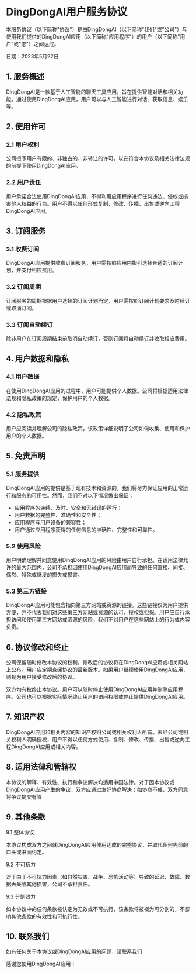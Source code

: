 # DingDongAI用户服务协议

本服务协议（以下简称"协议"）是由DingDongAI（以下简称"我们"或"公司"）与使用我们提供的DingDongAI应用（以下简称"应用程序"）的用户（以下简称"用户"或"您"）之间达成。

日期：2023年5月22日

## 1. 服务概述

DingDongAI是一款基于人工智能的聊天工具应用，旨在提供智能对话和相关功能。通过使用DingDongAI应用，用户可以与人工智能进行对话、获取信息、娱乐等。

## 2. 使用许可

### 2.1 用户权利

公司授予用户有限的、非独占的、非转让的许可，以在符合本协议及相关法律法规的前提下使用DingDongAI应用。

### 2.2 用户责任

用户承诺合法使用DingDongAI应用，不得利用应用程序进行任何违法、侵权或损害他人权益的行为。用户不得以任何形式复制、修改、传播、出售或逆向工程DingDongAI应用。

## 3. 订阅服务

### 3.1 收费订阅

DingDongAI应用提供收费订阅服务，用户需按照应用内指引选择合适的订阅计划，并支付相应费用。

### 3.2 订阅周期

订阅服务的周期根据用户选择的订阅计划而定，用户需按照订阅计划要求及时续订或取消订阅。

### 3.3 订阅自动续订

除非用户在订阅周期结束前取消自动续订，否则订阅将自动续订并收取相应费用。

## 4. 用户数据和隐私

### 4.1 用户数据

在使用DingDongAI应用的过程中，用户可能提供个人数据。公司将根据适用法律法规和隐私政策的规定，保护用户的个人数据。

### 4.2 隐私政策

用户应阅读并理解公司的隐私政策，该政策详细说明了公司如何收集、使用和保护用户的个人数据。
## 5. 免责声明

### 5.1 服务提供

DingDongAI应用的提供是基于现有技术和资源的，我们将尽力保证应用的正常运行和服务的可用性。然而，我们不对以下情况做出保证：

- 应用程序的连续、及时、安全和无错误的运行；
- 用户数据的完整性、准确性和安全性；
- 应用程序与用户设备的兼容性；
- 用户通过应用程序获得的任何信息的准确性、完整性和可靠性。

### 5.2 使用风险

用户明确理解并同意使用DingDongAI应用的风险由用户自行承担。在适用法律允许的最大范围内，公司不承担因使用DingDongAI应用而导致的任何直接、间接、偶然、特殊或继发的损失或损害。

### 5.3 第三方链接

DingDongAI应用可能包含指向第三方网站或资源的链接。这些链接仅为用户提供方便，并不代表我们对这些第三方网站或资源的认可、授权或担保。用户应自行承担访问和使用第三方网站或资源的风险，我们不对用户在这些网站上的行为或内容负责。

## 6. 协议修改和终止

公司保留随时修改本协议的权利，修改后的协议将在DingDongAI应用或相关网站上公布。用户应定期查阅协议的最新版本。如果用户继续使用DingDongAI应用，则视为用户接受修改后的协议。

双方均有权终止本协议。用户可以随时停止使用DingDongAI应用并删除应用程序。公司也可以根据实际情况终止用户的访问权限或停止提供DingDongAI应用。

## 7. 知识产权

DingDongAI应用和相关内容的知识产权归公司或相关权利人所有。未经公司或相关权利人明确授权，用户不得以任何方式使用、复制、修改、传播、出售或逆向工程DingDongAI应用或相关内容。

## 8. 适用法律和管辖权

本协议的解释、有效性、执行和争议解决均适用中国法律。对于因本协议或DingDongAI应用产生的争议，双方应通过友好协商解决；如协商不成，双方同意将争议提交有管

## 9. 其他条款

9.1 整体协议

本协议构成双方之间就DingDongAI应用使用达成的完整协议，并取代任何先前的口头或书面约定。

9.2 不可抗力

对于由于不可抗力因素（如自然灾害、战争、恐怖活动等）导致的延迟、故障、数据丢失或其他损害，公司不承担责任。

9.3 分割效力

如本协议中的任何条款被认定为无效或不可执行，该条款将被视为可分割的，不影响其他条款的有效性和可执行性。

## 10. 联系我们

如有任何关于本协议或DingDongAI应用的问题，请联系我们


感谢您使用DingDongAI应用！



